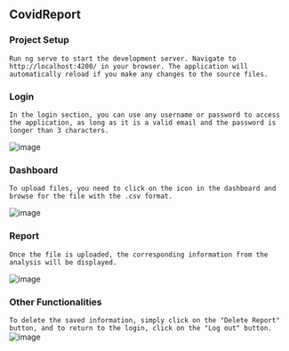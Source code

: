 
## CovidReport

### Project Setup
```Run ng serve to start the development server. Navigate to http://localhost:4200/ in your browser. The application will automatically reload if you make any changes to the source files.```

### Login
```In the login section, you can use any username or password to access the application, as long as it is a valid email and the password is longer than 3 characters.```

   ![image](https://github.com/jhoandvid/pruebaTecnicaAngular/assets/81529247/5dffbeab-1a0c-412c-aa3c-d7e5057a6ed6)

### Dashboard
   ```To upload files, you need to click on the icon in the dashboard and browse for the file with the .csv format.```
   
  ![image](https://github.com/jhoandvid/pruebaTecnicaAngular/assets/81529247/abe5d2df-8201-4948-9784-814e73245b42)

### Report
```Once the file is uploaded, the corresponding information from the analysis will be displayed.```

  ![image](https://github.com/jhoandvid/pruebaTecnicaAngular/assets/81529247/136e2bd7-386e-4430-9be0-fb255fbb139a)

### Other Functionalities
```To delete the saved information, simply click on the "Delete Report" button, and to return to the login, click on the "Log out" button.```
![image](https://github.com/jhoandvid/pruebaTecnicaAngular/assets/81529247/104ed9b1-3949-4e72-bef9-31b7896f40a0)


   


